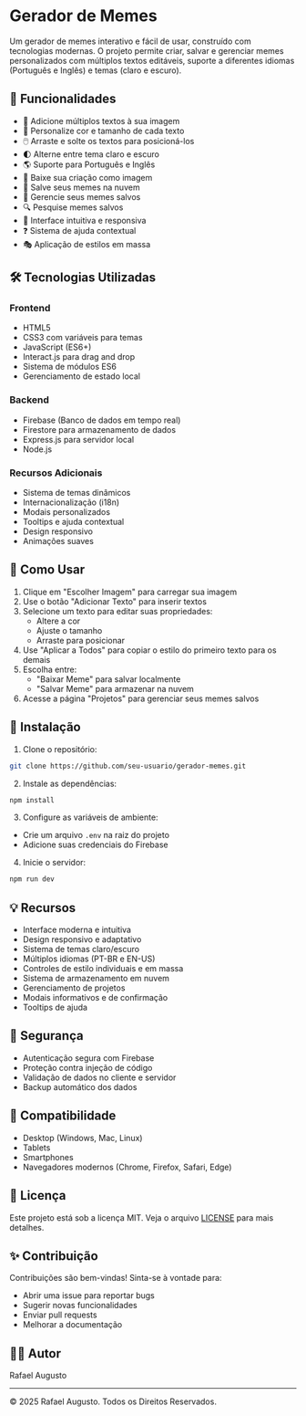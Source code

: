 # Gerador de Memes

Um gerador de memes interativo e fácil de usar, construído com tecnologias modernas. O projeto permite criar, salvar e gerenciar memes personalizados com múltiplos textos editáveis, suporte a diferentes idiomas (Português e Inglês) e temas (claro e escuro).

## 🚀 Funcionalidades

- 📝 Adicione múltiplos textos à sua imagem
- 🎨 Personalize cor e tamanho de cada texto
- 🖱️ Arraste e solte os textos para posicioná-los
- 🌓 Alterne entre tema claro e escuro
- 🌎 Suporte para Português e Inglês
- 💾 Baixe sua criação como imagem
- 💫 Salve seus memes na nuvem
- 📂 Gerencie seus memes salvos
- 🔍 Pesquise memes salvos
- 🎯 Interface intuitiva e responsiva
- ❓ Sistema de ajuda contextual
- 🎭 Aplicação de estilos em massa

## 🛠️ Tecnologias Utilizadas

### Frontend
- HTML5
- CSS3 com variáveis para temas
- JavaScript (ES6+)
- Interact.js para drag and drop
- Sistema de módulos ES6
- Gerenciamento de estado local

### Backend
- Firebase (Banco de dados em tempo real)
- Firestore para armazenamento de dados
- Express.js para servidor local
- Node.js

### Recursos Adicionais
- Sistema de temas dinâmicos
- Internacionalização (i18n)
- Modais personalizados
- Tooltips e ajuda contextual
- Design responsivo
- Animações suaves

## 🎯 Como Usar

1. Clique em "Escolher Imagem" para carregar sua imagem
2. Use o botão "Adicionar Texto" para inserir textos
3. Selecione um texto para editar suas propriedades:
   - Altere a cor
   - Ajuste o tamanho
   - Arraste para posicionar
4. Use "Aplicar a Todos" para copiar o estilo do primeiro texto para os demais
5. Escolha entre:
   - "Baixar Meme" para salvar localmente
   - "Salvar Meme" para armazenar na nuvem
6. Acesse a página "Projetos" para gerenciar seus memes salvos

## 🔧 Instalação

1. Clone o repositório:
```bash
git clone https://github.com/seu-usuario/gerador-memes.git
```

2. Instale as dependências:
```bash
npm install
```

3. Configure as variáveis de ambiente:
- Crie um arquivo `.env` na raiz do projeto
- Adicione suas credenciais do Firebase

4. Inicie o servidor:
```bash
npm run dev
```

## 💡 Recursos

- Interface moderna e intuitiva
- Design responsivo e adaptativo
- Sistema de temas claro/escuro
- Múltiplos idiomas (PT-BR e EN-US)
- Controles de estilo individuais e em massa
- Sistema de armazenamento em nuvem
- Gerenciamento de projetos
- Modais informativos e de confirmação
- Tooltips de ajuda

## 🔐 Segurança

- Autenticação segura com Firebase
- Proteção contra injeção de código
- Validação de dados no cliente e servidor
- Backup automático dos dados

## 📱 Compatibilidade

- Desktop (Windows, Mac, Linux)
- Tablets
- Smartphones
- Navegadores modernos (Chrome, Firefox, Safari, Edge)

## 📝 Licença

Este projeto está sob a licença MIT. Veja o arquivo [LICENSE](LICENSE) para mais detalhes.

## ✨ Contribuição

Contribuições são bem-vindas! Sinta-se à vontade para:
- Abrir uma issue para reportar bugs
- Sugerir novas funcionalidades
- Enviar pull requests
- Melhorar a documentação

## 👨‍💻 Autor

Rafael Augusto

---
© 2025 Rafael Augusto. Todos os Direitos Reservados. 